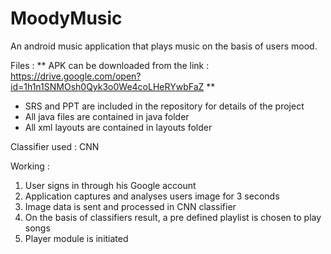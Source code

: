 # MoodyMusic
An android music application that plays music on the basis of users mood.

Files :
** APK can be downloaded from the link : https://drive.google.com/open?id=1h1n1SNMOsh0Qyk3o0We4coLHeRYwbFaZ **
- SRS and PPT are included in the repository for details of the project
- All java files are contained in java folder
- All xml layouts are contained in layouts folder

Classifier used : CNN

Working :
1. User signs in through his Google account
2. Application captures and analyses users image for 3 seconds
3. Image data is sent and processed in CNN classifier
4. On the basis of classifiers result, a pre defined playlist is chosen to play songs
5. Player module is initiated
